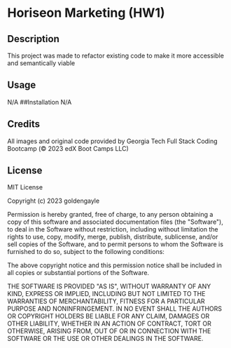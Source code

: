 # Horiseon Marketing (HW1)
## Description
This project was made to refactor existing code to make it more accessible and semantically viable
## Usage
N/A
##Installation
N/A
## Credits
All images and original code provided by Georgia Tech Full Stack Coding Bootcamp (© 2023 edX Boot Camps LLC)
## License
MIT License

Copyright (c) 2023 goldengayle

Permission is hereby granted, free of charge, to any person obtaining a copy of this software and associated documentation files (the "Software"), to deal in the Software without restriction, including without limitation the rights to use, copy, modify, merge, publish, distribute, sublicense, and/or sell copies of the Software, and to permit persons to whom the Software is furnished to do so, subject to the following conditions:

The above copyright notice and this permission notice shall be included in all copies or substantial portions of the Software.

THE SOFTWARE IS PROVIDED "AS IS", WITHOUT WARRANTY OF ANY KIND, EXPRESS OR IMPLIED, INCLUDING BUT NOT LIMITED TO THE WARRANTIES OF MERCHANTABILITY, FITNESS FOR A PARTICULAR PURPOSE AND NONINFRINGEMENT. IN NO EVENT SHALL THE AUTHORS OR COPYRIGHT HOLDERS BE LIABLE FOR ANY CLAIM, DAMAGES OR OTHER LIABILITY, WHETHER IN AN ACTION OF CONTRACT, TORT OR OTHERWISE, ARISING FROM, OUT OF OR IN CONNECTION WITH THE SOFTWARE OR THE USE OR OTHER DEALINGS IN THE SOFTWARE.

